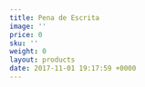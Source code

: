 ```yaml
---
title: Pena de Escrita
image: ''
price: 0
sku: ''
weight: 0
layout: products
date: 2017-11-01 19:17:59 +0000
---
```

